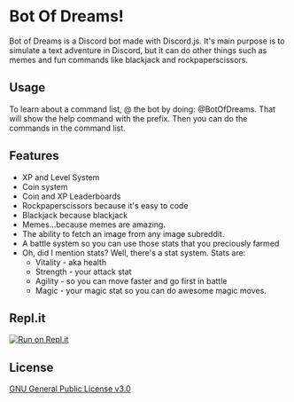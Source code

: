 # Bot Of Dreams!

Bot of Dreams is a Discord bot made with Discord.js. It's main purpose is to simulate a text adventure in Discord, but it can do other things such as memes and fun commands like blackjack and rockpaperscissors.

## Usage

To learn about a command list, @ the bot by doing:
@BotOfDreams. That will show the help command with the prefix.
Then you can do the commands in the command list.

## Features

- XP and Level System
- Coin system
- Coin and XP Leaderboards
- Rockpaperscissors because it's easy to code
- Blackjack because blackjack
- Memes...because memes are amazing.
- The ability to fetch an image from any image subreddit.
- A battle system so you can use those stats that you preciously farmed
- Oh, did I mention stats? Well, there's a stat system. Stats are:
  - Vitality - aka health
  - Strength - your attack stat
  - Agility - so you can move faster and go first in battle
  - Magic - your magic stat so you can do awesome magic moves.

## Repl.it

[![Run on Repl.it](https://repl.it/badge/github/AA2K1/botofdreams)](https://repl.it/github/AA2K1/botofdreams)

## License
[GNU General Public License v3.0](https://choosealicense.com/licenses/gpl-3.0/#)

